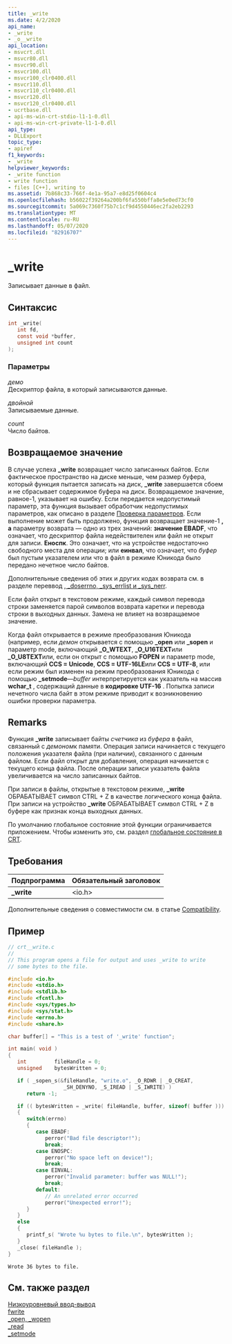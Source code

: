 ```yaml
---
title: _write
ms.date: 4/2/2020
api_name:
- _write
- _o__write
api_location:
- msvcrt.dll
- msvcr80.dll
- msvcr90.dll
- msvcr100.dll
- msvcr100_clr0400.dll
- msvcr110.dll
- msvcr110_clr0400.dll
- msvcr120.dll
- msvcr120_clr0400.dll
- ucrtbase.dll
- api-ms-win-crt-stdio-l1-1-0.dll
- api-ms-win-crt-private-l1-1-0.dll
api_type:
- DLLExport
topic_type:
- apiref
f1_keywords:
- _write
helpviewer_keywords:
- _write function
- write function
- files [C++], writing to
ms.assetid: 7b868c33-766f-4e1a-95a7-e8d25f0604c4
ms.openlocfilehash: b56022f39264a200bf6fa550bffa8e5e0ed73cf0
ms.sourcegitcommit: 5a069c7360f75b7c1cf9d4550446ec2fa2eb2293
ms.translationtype: MT
ms.contentlocale: ru-RU
ms.lasthandoff: 05/07/2020
ms.locfileid: "82916707"
---
```

# <a name="_write"></a>_write

Записывает данные в файл.

## <a name="syntax"></a>Синтаксис

```C
int _write(
   int fd,
   const void *buffer,
   unsigned int count
);
```

### <a name="parameters"></a>Параметры

*демо*<br/>
Дескриптор файла, в который записываются данные.

*двойной*<br/>
Записываемые данные.

*count*<br/>
Число байтов.

## <a name="return-value"></a>Возвращаемое значение

В случае успеха **_write** возвращает число записанных байтов. Если фактическое пространство на диске меньше, чем размер буфера, который функция пытается записать на диск, **_write** завершается сбоем и не сбрасывает содержимое буфера на диск. Возвращаемое значение, равное-1, указывает на ошибку. Если передается недопустимый параметр, эта функция вызывает обработчик недопустимых параметров, как описано в разделе [Проверка параметров](../../c-runtime-library/parameter-validation.md). Если выполнение может быть продолжено, функция возвращает значение-1 **, а** параметру возврата — одно из трех значений: **значение EBADF**, что означает, что дескриптор файла недействителен или файл не открыт для записи. **Еноспк**. Это означает, что на устройстве недостаточно свободного места для операции; или **еинвал**, что означает, что *буфер* был пустым указателем или что в файл в режиме Юникода было передано нечетное *число* байтов.

Дополнительные сведения об этих и других кодах возврата см. в разделе переввод [, _doserrno, _sys_errlist и _sys_nerr](../../c-runtime-library/errno-doserrno-sys-errlist-and-sys-nerr.md).

Если файл открыт в текстовом режиме, каждый символ перевода строки заменяется парой символов возврата каретки и перевода строки в выходных данных. Замена не влияет на возвращаемое значение.

Когда файл открывается в режиме преобразования Юникода (например, если *демон* открывается с помощью **_open** или **_sopen** и параметр mode, включающий **_O_WTEXT**, **_O_U16TEXT**или **_O_U8TEXT**или, если он открыт с помощью **FOPEN** и параметр mode, включающий **CCS = Unicode**, **CCS = UTF-16LE**или **CCS = UTF-8**, или если режим был изменен на режим преобразования Юникода с помощью **_setmode**—*buffer* интерпретируется как указатель на массив **wchar_t** , содержащий данные в **кодировке UTF-16** . Попытка записи нечетного числа байт в этом режиме приводит к возникновению ошибки проверки параметра.

## <a name="remarks"></a>Remarks

Функция **_write** записывает байты *счетчика* из *буфера* в файл, связанный с *демоном*к памяти. Операция записи начинается с текущего положения указателя файла (при наличии), связанного с данным файлом. Если файл открыт для добавления, операция начинается с текущего конца файла. После операции записи указатель файла увеличивается на число записанных байтов.

При записи в файлы, открытые в текстовом режиме, **_write** ОБРАБАТЫВАЕТ символ CTRL + Z в качестве логического конца файла. При записи на устройство **_write** ОБРАБАТЫВАЕТ символ CTRL + Z в буфере как признак конца выходных данных.

По умолчанию глобальное состояние этой функции ограничивается приложением. Чтобы изменить это, см. раздел [глобальное состояние в CRT](../global-state.md).

## <a name="requirements"></a>Требования

|Подпрограмма|Обязательный заголовок|
|-------------|---------------------|
|**_write**|\<io.h>|

Дополнительные сведения о совместимости см. в статье [Compatibility](../../c-runtime-library/compatibility.md).

## <a name="example"></a>Пример

```C
// crt__write.c
//
// This program opens a file for output and uses _write to write
// some bytes to the file.

#include <io.h>
#include <stdio.h>
#include <stdlib.h>
#include <fcntl.h>
#include <sys/types.h>
#include <sys/stat.h>
#include <errno.h>
#include <share.h>

char buffer[] = "This is a test of '_write' function";

int main( void )
{
   int         fileHandle = 0;
   unsigned    bytesWritten = 0;

   if ( _sopen_s(&fileHandle, "write.o", _O_RDWR | _O_CREAT,
                  _SH_DENYNO, _S_IREAD | _S_IWRITE) )
      return -1;

   if (( bytesWritten = _write( fileHandle, buffer, sizeof( buffer ))) == -1 )
   {
      switch(errno)
      {
         case EBADF:
            perror("Bad file descriptor!");
            break;
         case ENOSPC:
            perror("No space left on device!");
            break;
         case EINVAL:
            perror("Invalid parameter: buffer was NULL!");
            break;
         default:
            // An unrelated error occurred
            perror("Unexpected error!");
      }
   }
   else
   {
      printf_s( "Wrote %u bytes to file.\n", bytesWritten );
   }
   _close( fileHandle );
}
```

```Output
Wrote 36 bytes to file.
```

## <a name="see-also"></a>См. также раздел

[Низкоуровневый ввод-вывод](../../c-runtime-library/low-level-i-o.md)<br/>
[fwrite](fwrite.md)<br/>
[_open, _wopen](open-wopen.md)<br/>
[_read](read.md)<br/>
[_setmode](setmode.md)<br/>
